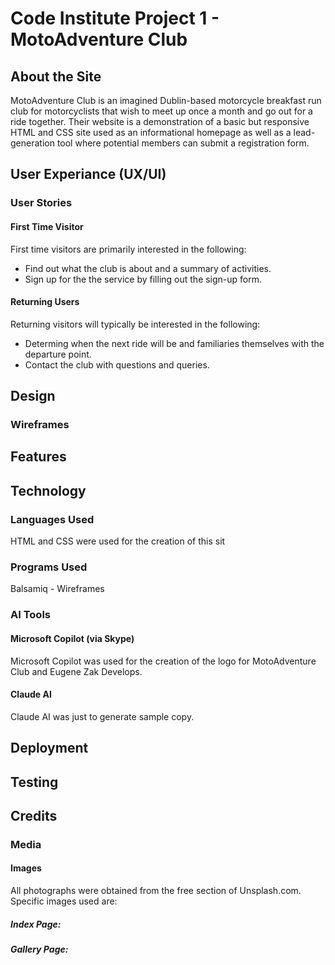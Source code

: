# Code Institute Project 1 - MotoAdventure Club

## About the Site

MotoAdventure Club is an imagined Dublin-based motorcycle breakfast run club for motorcyclists that wish to meet up once a month and go out for a ride together. Their website is a demonstration of a basic but responsive HTML and CSS site used as an informational homepage as well as a lead-generation tool where potential members can submit a registration form.

## User Experiance (UX/UI)

### User Stories

#### First Time Visitor

First time visitors are primarily interested in the following:

* Find out what the club is about and a summary of activities.
* Sign up for the the service by filling out the sign-up form.

#### Returning Users

Returning visitors will typically be interested in the following:

* Determing when the next ride will be and familiaries themselves with the departure point.
* Contact the club with questions and queries.

## Design 

### Wireframes

## Features

## Technology 

### Languages Used

HTML and CSS were used for the creation of this sit

### Programs Used

Balsamiq - Wireframes



### AI Tools

#### Microsoft Copilot (via Skype)

Microsoft Copilot was used for the creation of the logo for MotoAdventure Club and Eugene Zak Develops.

#### Claude AI

Claude AI was just to generate sample copy. 

## Deployment

## Testing

## Credits

### Media

#### Images

All photographs were obtained from the free section of Unsplash.com. Specific images used are:

##### Index Page:

##### Gallery Page:



